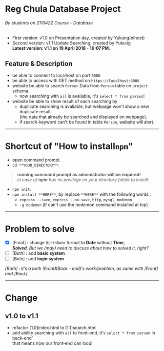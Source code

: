# Reg Chula Database Project
###### By students on 2110422 Course - Database
 * First version: v1.0 on Presentation day, created by Yukung(nihcet)<br>
 * Second version: v1.1 Update Searching, created by Yukung<br>
**Latest version: v1.1 on 19 April 2018 - 16:07 PM.**

## Feature & Description
 * be able to connect to localhost on port `8080`.
 * be able to access with GET method on `https://localhost:8080`.
 * website be able to search `Person` Data from `Person` table on `project` schema.
    * now searching with `all` is avaliable, it's `select * from person`!
 * website be able to show result of each searching by
    * duplicate searching is avaliable, but webpage won't show a new duplicate result.<br>
    (the data that already be searched and displayed on webpage).
    * if search-keyword can't be found in table `Person`, website will alert.
- - - -
# Shortcut of "How to install`npm`"
 * open command prompt.
 * `cd **YOUR_DIRECTORY**`.<br>
 > **running command prompt as administrator will be required!**<br>
  *in case of **npm** has no privilege on your directory folder to install*.
 * `npm init`.
 * `npm install **HERE**`, by replace `**HERE**` with the following words :
    * `express --save`, `express --no-save`, `http`, `mysql`, `nodemon`  
    * `-g nodemon` (if can't use the nodemon command installed at top)
- - - -
# Problem to solve
 - [x] [Front] : change `BirthDate` format to **Date** without **Time**,<br>
 ***Solved**, But we (may) need to discuss about how to solved it, right?*
 - [ ] [Both] : add **basic system**
 - [ ] [Both] : add **login system**

*[Both] : it's a both (Front&Back - end)'s work/problem, as same with [Front] and [Back]*

- - - -
# Change
## v1.0 to v1.1
  * refactor [1.0]index.html to [1.1]search.html
  * add ability searching with `all` to front-end, it's `select * from person` in back-end`<br>
    that means now our front-end can loop!
